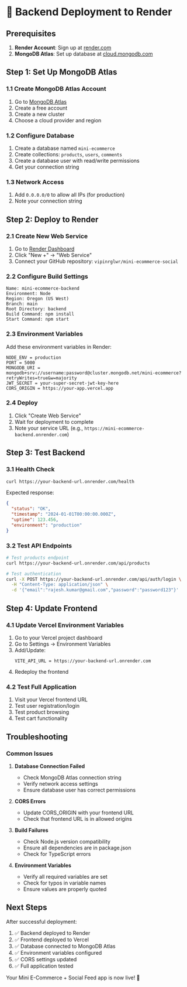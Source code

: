 # 🚀 Backend Deployment to Render

## Prerequisites
1. **Render Account**: Sign up at [render.com](https://render.com)
2. **MongoDB Atlas**: Set up database at [cloud.mongodb.com](https://cloud.mongodb.com)

## Step 1: Set Up MongoDB Atlas

### 1.1 Create MongoDB Atlas Account
1. Go to [MongoDB Atlas](https://cloud.mongodb.com)
2. Create a free account
3. Create a new cluster
4. Choose a cloud provider and region

### 1.2 Configure Database
1. Create a database named `mini-ecommerce`
2. Create collections: `products`, `users`, `comments`
3. Create a database user with read/write permissions
4. Get your connection string

### 1.3 Network Access
1. Add `0.0.0.0/0` to allow all IPs (for production)
2. Note your connection string

## Step 2: Deploy to Render

### 2.1 Create New Web Service
1. Go to [Render Dashboard](https://dashboard.render.com)
2. Click "New +" → "Web Service"
3. Connect your GitHub repository: `vipinrglwr/mini-ecommerce-social`

### 2.2 Configure Build Settings
```
Name: mini-ecommerce-backend
Environment: Node
Region: Oregon (US West)
Branch: main
Root Directory: backend
Build Command: npm install
Start Command: npm start
```

### 2.3 Environment Variables
Add these environment variables in Render:

```
NODE_ENV = production
PORT = 5000
MONGODB_URI = mongodb+srv://username:password@cluster.mongodb.net/mini-ecommerce?retryWrites=true&w=majority
JWT_SECRET = your-super-secret-jwt-key-here
CORS_ORIGIN = https://your-app.vercel.app
```

### 2.4 Deploy
1. Click "Create Web Service"
2. Wait for deployment to complete
3. Note your service URL (e.g., `https://mini-ecommerce-backend.onrender.com`)

## Step 3: Test Backend

### 3.1 Health Check
```bash
curl https://your-backend-url.onrender.com/health
```

Expected response:
```json
{
  "status": "OK",
  "timestamp": "2024-01-01T00:00:00.000Z",
  "uptime": 123.456,
  "environment": "production"
}
```

### 3.2 Test API Endpoints
```bash
# Test products endpoint
curl https://your-backend-url.onrender.com/api/products

# Test authentication
curl -X POST https://your-backend-url.onrender.com/api/auth/login \
  -H "Content-Type: application/json" \
  -d '{"email":"rajesh.kumar@gmail.com","password":"password123"}'
```

## Step 4: Update Frontend

### 4.1 Update Vercel Environment Variables
1. Go to your Vercel project dashboard
2. Go to Settings → Environment Variables
3. Add/Update:
   ```
   VITE_API_URL = https://your-backend-url.onrender.com
   ```
4. Redeploy the frontend

### 4.2 Test Full Application
1. Visit your Vercel frontend URL
2. Test user registration/login
3. Test product browsing
4. Test cart functionality

## Troubleshooting

### Common Issues

1. **Database Connection Failed**
   - Check MongoDB Atlas connection string
   - Verify network access settings
   - Ensure database user has correct permissions

2. **CORS Errors**
   - Update CORS_ORIGIN with your frontend URL
   - Check that frontend URL is in allowed origins

3. **Build Failures**
   - Check Node.js version compatibility
   - Ensure all dependencies are in package.json
   - Check for TypeScript errors

4. **Environment Variables**
   - Verify all required variables are set
   - Check for typos in variable names
   - Ensure values are properly quoted

## Next Steps

After successful deployment:
1. ✅ Backend deployed to Render
2. ✅ Frontend deployed to Vercel
3. ✅ Database connected to MongoDB Atlas
4. ✅ Environment variables configured
5. ✅ CORS settings updated
6. ✅ Full application tested

Your Mini E-Commerce + Social Feed app is now live! 🎉
